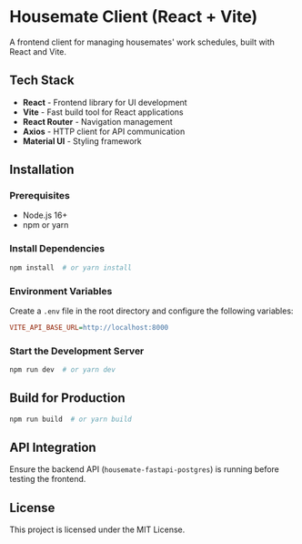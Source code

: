 # Housemate Client (React + Vite)

A frontend client for managing housemates' work schedules, built with React and Vite.

## Tech Stack
- **React** - Frontend library for UI development
- **Vite** - Fast build tool for React applications
- **React Router** - Navigation management
- **Axios** - HTTP client for API communication
- **Material UI** - Styling framework

## Installation

### Prerequisites
- Node.js 16+
- npm or yarn

### Install Dependencies
```sh
npm install  # or yarn install
```

### Environment Variables
Create a `.env` file in the root directory and configure the following variables:
```ini
VITE_API_BASE_URL=http://localhost:8000
```

### Start the Development Server
```sh
npm run dev  # or yarn dev
```

## Build for Production
```sh
npm run build  # or yarn build
```

## API Integration
Ensure the backend API (`housemate-fastapi-postgres`) is running before testing the frontend.

## License
This project is licensed under the MIT License.

